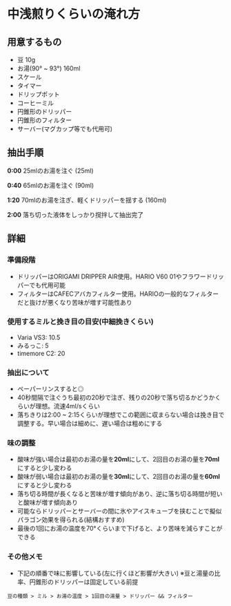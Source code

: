 # 中浅煎りくらいの淹れ方

## 用意するもの

- 豆 10g
- お湯(90° ~ 93°) 160ml
- スケール
- タイマー
- ドリップポット
- コーヒーミル
- 円錐形のドリッパー
- 円錐形のフィルター
- サーバー(マグカップ等でも代用可)

## 抽出手順

**0:00** 25mlのお湯を注ぐ (25ml)

**0:40** 65mlのお湯を注ぐ (90ml)

**1:20** 70mlのお湯を注ぎ、軽くドリッパーを揺する (160ml)

**2:00** 落ち切った液体をしっかり撹拌して抽出完了

## 詳細

### 準備段階
- ドリッパーはORIGAMI DRIPPER AIR使用。HARIO V60 01やフラワードリッパーでも代用可能
- フィルターはCAFECアバカフィルター使用。HARIOの一般的なフィルターだと抜けが悪くなり苦味が増す可能性あり

### 使用するミルと挽き目の目安(中細挽きくらい)
- Varia VS3: 10.5
- みるっこ: 5
- timemore C2: 20

### 抽出について
- ペーパーリンスすると◎
- 40秒間隔で注ぐうち最初の20秒で注ぎ、残りの20秒で落ち切るかどうかくらいが理想。流速4ml/sくらい
- 落ちきりは2:00 ~ 2:15くらいが理想でこの範囲に収まらない場合は挽き目で調整する。早い場合は細めに、遅い場合は粗めにする

### 味の調整
- 酸味が強い場合は最初のお湯の量を**20ml**にして、2回目のお湯の量を**70ml**にすると少し変わる
- 酸味が弱い場合は最初のお湯の量を**30ml**にして、2回目のお湯の量を**60ml**にすると少し変わる
- 落ち切る時間が長くなると苦味が増す傾向があり、逆に落ち切る時間が短いと酸味が増す傾向あり
- 可能ならドリッパーとサーバーの間に氷やアイスキューブを挟むことで擬似パラゴン効果を得られる(結構おすすめ)
- 最後の1回にお湯の温度を70°くらいまで下げると、より苦味を減らすことができる

### その他メモ

- 下記の順番で味に影響している(左に行くほど影響が大きい) ※豆と湯量の比率、円錐形のドリッパーは固定している前提
```
豆の種類 > ミル > お湯の温度 > 1回目の湯量 > ドリッパー && フィルター
```
